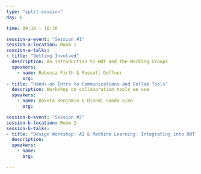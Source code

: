 ```yaml
---
type: "split-session"
day: 6

time: 09:30 - 10:30

session-a-event: "Session #1"
session-a-location: Room 1
session-a-talks:
- title: "Getting Involved"
  description: An introduction to HOT and the Working Groups
  speakers:
    - name: Rebecca Firth & Russell Deffner
      org:
- title: "Hands-on Intro to Communications and Collab Tools"
  description: Workshop on collaboration tools we use
  speakers:
    - name: Dakota Benjamin & Biondi Sanda Sima
      org:

session-b-event: "Session #2"
session-b-location: Room 2
session-b-talks:
- title: "Design Workshop: AI & Machine Learning: Integrating into HOT tools"
  description:
  speakers:
    - name: 
      org: 

---
```

